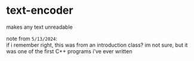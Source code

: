 # text-encoder
makes any text unreadable

note from ``5/13/2024``:  
if i remember right, this was from an introduction class? im not sure, but it was one of the first C++ programs i've ever written
